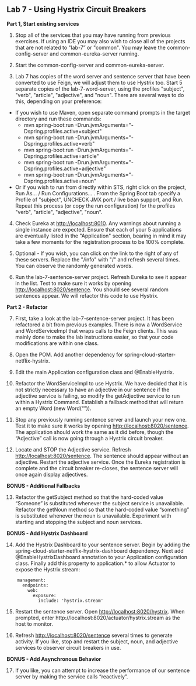 ## Lab 7 - Using Hystrix Circuit Breakers

**Part 1, Start existing services**

1.  Stop all of the services that you may have running from previous exercises.  If using an IDE you may also wish to close all of the projects that are not related to "lab-7” or "common".  You may leave the common-config-server and common-eureka-server running.

2.  Start the common-config-server and common-eureka-server.  

3.  Lab 7 has copies of the word server and sentence server that have been converted to use Feign, we will adjust them to use Hystrix too.  Start 5 separate copies of the lab-7-word-server, using the profiles "subject", "verb", "article", "adjective", and "noun".  There are several ways to do this, depending on your preference:
  - If you wish to use Maven, open separate command prompts in the target directory and run these commands:
    - mvn spring-boot:run -Drun.jvmArguments="-Dspring.profiles.active=subject"
    - mvn spring-boot:run -Drun.jvmArguments="-Dspring.profiles.active=verb"
    - mvn spring-boot:run -Drun.jvmArguments="-Dspring.profiles.active=article"
    - mvn spring-boot:run -Drun.jvmArguments="-Dspring.profiles.active=adjective"
    - mvn spring-boot:run -Drun.jvmArguments="-Dspring.profiles.active=noun"
  - Or if you wish to run from directly within STS, right click on the project, Run As... / Run Configurations... .  From the Spring Boot tab specify a Profile of "subject", UNCHECK JMX port / live bean support, and Run.  Repeat this process (or copy the run configuration) for the profiles "verb", "article", "adjective", "noun".

4.  Check Eureka at [http://localhost:8010](http://localhost:8010).   Any warnings about running a single instance are expected.  Ensure that each of your 5 applications are eventually listed in the "Application" section, bearing in mind it may take a few moments for the registration process to be 100% complete.	

5.  Optional - If you wish, you can click on the link to the right of any of these servers.  Replace the "/info" with "/" and refresh several times.  You can observe the randomly generated words.  

6.  Run the lab-7-sentence-server project.  Refresh Eureka to see it appear in the list.  Test to make sure it works by opening [http://localhost:8020/sentence](http://localhost:8020/sentence).  You should see several random sentences appear.  We will refactor this code to use Hystrix.  

  **Part 2 - Refactor**

7.  First, take a look at the lab-7-sentence-server project.  It has been refactored a bit from previous examples.  There is now a WordService and WordServiceImpl that wraps calls to the Feign clients.  This was mainly done to make the lab instructions easier, so that your code modifications are within one class.

8.  Open the POM.  Add another dependency for spring-cloud-starter-netflix-hystrix.

9.  Edit the main Application configuration class and @EnableHystrix.

10.  Refactor the WordServiceImpl to use Hystrix.  We have decided that it is not strictly necessary to have an adjective in our sentence if the adjective service is failing, so modify the getAdjective service to run within a Hystrix Command.  Establish a fallback method that will return an empty Word (new Word(“”)).

11.  Stop any previously running sentence server and launch your new one.  Test it to make sure it works by opening [http://localhost:8020/sentence](http://localhost:8020/sentence).  The application should work the same as it did before, though the “Adjective” call is now going through a Hystrix circuit breaker.

12.  Locate and STOP the Adjective service.  Refresh [http://localhost:8020/sentence](http://localhost:8020/sentence).  The sentence should appear without an adjective.  Restart the adjective service.  Once the Eureka registration is complete and the circuit breaker re-closes, the sentence server will once again display adjectives.

  **BONUS - Additional Fallbacks**

13.  Refactor the getSubject method so that the hard-coded value “Someone” is substituted whenever the subject service is unavailable.  Refactor the getNoun method so that the hard-coded value “something” is substituted whenever the noun is unavailable.  Experiment with starting and stopping the subject and noun services.

  **BONUS - Add Hystrix Dashboard**

14.  Add the Hystrix Dashboard to your sentence server.  Begin by adding the spring-cloud-starter-netflix-hystrix-dashboard dependency.  Next add @EnableHystrixDashboard annotation to your Application configuration class.  Finally add this property to application.* to allow Actuator to expose the Hystrix stream: 

```
    management: 
      endpoints: 
        web: 
          exposure: 
            include: 'hystrix.stream'
```

15.  Restart the sentence server.  Open [http://localhost:8020/hystrix](http://localhost:8020/hystrix).  When prompted, enter http://localhost:8020/actuator/hystrix.stream as the host to monitor.  

16.  Refresh [http://localhost:8020/sentence](http://localhost:8020/sentence) several times to generate activity.  If you like, stop and restart the subject, noun, and adjective services to observer circuit breakers in use.

  **BONUS - Add Asynchronous Behavior**

17.  If you like, you can attempt to increase the performance of our sentence server by making the service calls “reactively”.
